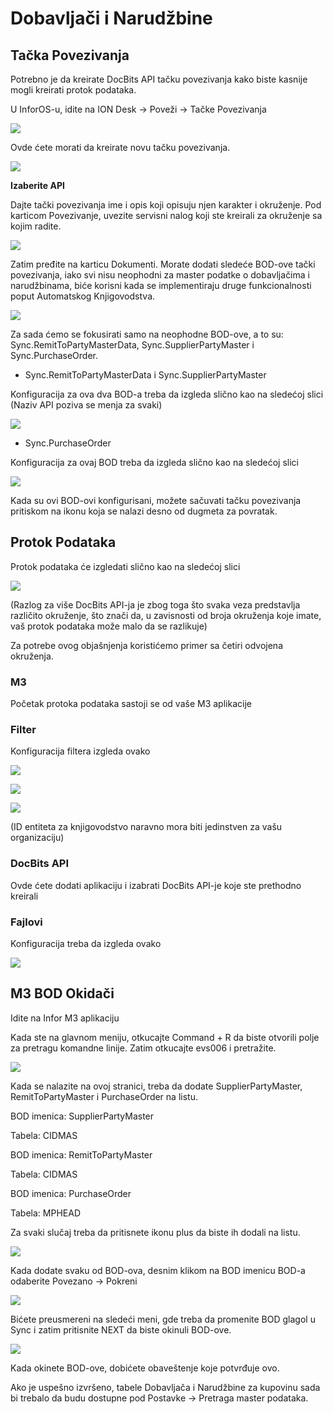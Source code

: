 # Dobavljači i Narudžbine

## **Tačka Povezivanja**

Potrebno je da kreirate DocBits API tačku povezivanja kako biste kasnije mogli kreirati protok podataka.

U InforOS-u, idite na ION Desk → Poveži → Tačke Povezivanja

![](https://lh7-us.googleusercontent.com/ySRjNzMXFzwSOYKx9hnlKLPHPuXpmfTvRADBfV6cpT8ajiEUbS4oXpd9InhXG09mHLakhqBTJMH4yQJNG5z9RXmbAjh8YbuGhxnXSeooIH\_r3RAGOvJE6Ok67ST\_272zFfhB\_TTFYg3b-NwFq0CAv2o)

Ovde ćete morati da kreirate novu tačku povezivanja.

![](https://lh7-us.googleusercontent.com/ZDv-F3iayFqnsvVLlAE1kr0NNncsvuYtzcE\_WQj-0ONoE7McRl-f6\_DDH9ErQ0KLspZFFJ43t5EfnPBJjVg25YISMEQ--X4MmK6SVWzB60-Fq6mtwdhiOBwSnL-8vASXsto9iab0dnve6eeG8yuqNoI)

**Izaberite API**

Dajte tački povezivanja ime i opis koji opisuju njen karakter i okruženje. Pod karticom Povezivanje, uvezite servisni nalog koji ste kreirali za okruženje sa kojim radite.

![](https://lh7-us.googleusercontent.com/UCuGTwKARn3auhYdDDUbQ78Ok3qBNE1KpGEMealfPvgRju4VRLn2AfKaL5tLDcAh00poLHNQU-Q6koBhG5RdxK4CJrrL6Qeb4D52qnhw3aG1LZniuzHRXwOyzGcJvRnQtLGbp6PIseXvWxHlk-AMlz0)

Zatim pređite na karticu Dokumenti. Morate dodati sledeće BOD-ove tački povezivanja, iako svi nisu neophodni za master podatke o dobavljačima i narudžbinama, biće korisni kada se implementiraju druge funkcionalnosti poput Automatskog Knjigovodstva.

![](https://lh7-us.googleusercontent.com/25Hizkx23i1c8-QHSrE7mPAH7zW6ux9iHTcP8\_l6EJJy548CvuNPF1R86Fuqx5iYZP9HF-Z4G6hntkaUtlOMetHIzAVZyBM6VIQ-vsvy6P5YBuAj4yscdJe8ySOHwIRQwFpShRiFGC83v467LLBaXq8)

Za sada ćemo se fokusirati samo na neophodne BOD-ove, a to su: Sync.RemitToPartyMasterData, Sync.SupplierPartyMaster i Sync.PurchaseOrder.

* Sync.RemitToPartyMasterData i Sync.SupplierPartyMaster

Konfiguracija za ova dva BOD-a treba da izgleda slično kao na sledećoj slici (Naziv API poziva se menja za svaki)

![](https://lh7-us.googleusercontent.com/1SeyL73b7K9vxkTzKk-pumRleoY1sx9MVwgEBMZ-oUf6GXG2C7fKIRMbnhWHHhIQhUDBS3oKQidrQIN08FZ\_7eKEt1Yp0cRqnsDlv1R5ShdZdNKmaXmU\_19DAVtiT3U0m2qm4cBOj9FcnT0eyawfJXk)

* Sync.PurchaseOrder

Konfiguracija za ovaj BOD treba da izgleda slično kao na sledećoj slici

![](https://lh7-us.googleusercontent.com/ljXpQxwepI3u6kcITZfACV9yYL1ZZZtBbWimkXW6aWFTI-yd7Gajrxw2pwxdcF1Xv3KoGDalq72yXvaipjQ-OmbcTzJ0PUUKnmE0pBa5pASEPg0amqKSbU82ZDOKr5alWXynAd53IM2i9HgZ1CsYIB4)

Kada su ovi BOD-ovi konfigurisani, možete sačuvati tačku povezivanja pritiskom na ikonu koja se nalazi desno od dugmeta za povratak.

## **Protok Podataka**

Protok podataka će izgledati slično kao na sledećoj slici

![](https://lh7-us.googleusercontent.com/BtszuCXPwv-WYCGtnd\_beU9t0uNntEu6U2iCSstxu1GAziuCfFafQdy2LKZkYw4kbQVfzI5lBYYajOeNwXkn84xy7AXWlCFX4GLo6dukWtfkFPMsXaPga0EkbnrI0bHSKqezXsvYJKymemZYDySIfA8)

(Razlog za više DocBits API-ja je zbog toga što svaka veza predstavlja različito okruženje, što znači da, u zavisnosti od broja okruženja koje imate, vaš protok podataka može malo da se razlikuje)

Za potrebe ovog objašnjenja koristićemo primer sa četiri odvojena okruženja.

### **M3**

Početak protoka podataka sastoji se od vaše M3 aplikacije

### **Filter**

Konfiguracija filtera izgleda ovako

![](https://lh7-us.googleusercontent.com/-rMMaL3ToAoxqMFXybclIcd61H4S25HI90xnHANGl3J7ldZ374\_T2V0q\_\_QSwuNSuXfu829G7kYRCfVslx-l9b1j5LAVKonCQqO3aK2FuWNwmtyvytAF6PaIv8jiEJhhxSwU47eKEo1ozbzyndSW7BY)

![](https://lh7-us.googleusercontent.com/npa9V37wV661zRD-pccafrGqw4hRb-Tk7iZ84UyyjE0gtfAcI1ma6\_QWS3iEcBW35trveCG3CnXiZAnFIQyYM278XYJqIuzQh3SUmbAxLCmyTCHkiOhpDJwSfFDJtc8PlcbrmrBdZLACsK3B8sCSyDA)

![](https://lh7-us.googleusercontent.com/saiZJD9diyo2JC-XV0vYCboPZJP-87zDH7LIGuBNMNzhL5alDZkShpCARfYd21oroC8eYBfYdckJiONty9IuOc7zHkIIlUWNqoxnPfygEc1R1Tnjt1KPZpSTr7-RLaa5lqS3\_2DPj96aV0vLdZk2tzw)

(ID entiteta za knjigovodstvo naravno mora biti jedinstven za vašu organizaciju)

### **DocBits API**

Ovde ćete dodati aplikaciju i izabrati DocBits API-je koje ste prethodno kreirali
### **Fajlovi**

Konfiguracija treba da izgleda ovako

![](https://lh7-us.googleusercontent.com/GLI8kFjQHePMo4ZBWIR1WPNAhkvmtG0BfYADpdlmNqEFMYJclMInVYmKPdaElPLyPR5qtkWOKTnqDFXMDV2pML3igNOFyFj3R9fj2XHRAs6-Rl3KWz4a8-ednk15wyLDJUziAR6ZT4GjuZO2ANw1ymY)

## **M3 BOD Okidači**

Idite na Infor M3 aplikaciju

Kada ste na glavnom meniju, otkucajte Command + R da biste otvorili polje za pretragu komandne linije. Zatim otkucajte evs006 i pretražite.

![](https://lh7-us.googleusercontent.com/Vn2WD1-8RuDURsYmzrTARO4mBafwhBUvDImM3z2Nd\_hDnVRWjbHgOoplV8QhBC9QtslnWqZyJNIhudvGFGaEl5S-qgloKn0rpwQsF0EuVnrzVplg1urqvSQ9fNa5Qetx8TwLuxZzL3N7wHz9kX4xr\_o)

Kada se nalazite na ovoj stranici, treba da dodate SupplierPartyMaster, RemitToPartyMaster i PurchaseOrder na listu.

BOD imenica: SupplierPartyMaster

Tabela: CIDMAS

BOD imenica: RemitToPartyMaster

Tabela: CIDMAS

BOD imenica: PurchaseOrder

Tabela: MPHEAD

Za svaki slučaj treba da pritisnete ikonu plus da biste ih dodali na listu.

![](https://lh7-us.googleusercontent.com/3y5xAtk4nSc5Eqk-vOJLL59jQHc1w-Fmtn0PIjSiBWTeOo974zg4UjjrK890MjfnsU1a4UtiSqtwcNlHmr6el6GRBd8GrSN\_ZlPk3W\_IQIVcppHOYwnAzHEgRF22JmeRRkJSHotXvd3k\_94\_pYjt6Uw)

Kada dodate svaku od BOD-ova, desnim klikom na BOD imenicu BOD-a odaberite Povezano → Pokreni

![](https://lh7-us.googleusercontent.com/HjkKvk7khjPgpjXmfyTyOLE2vNeB2qt2oN9ShOmrQiYhhvokRlBaZ0rlPtbwWUld54EhUJZLK0OVNGH\_eIYzFj22XgFHZccEM9g2nVQ\_5BgouHYoMfzfWYQVwluSdcednqrjilSByCdt44ytHgfCNyo)

Bićete preusmereni na sledeći meni, gde treba da promenite BOD glagol u Sync i zatim pritisnite NEXT da biste okinuli BOD-ove.

![](https://lh7-us.googleusercontent.com/FoJTP89zGI0FwRTyLjkIKfW75MbCrvcvqD\_ka--G1SFdzIhBAp7dq63\_WKMIEC-ouCHWA7sRd25rWfWclZJmWd7SGIZLwnSQ4id3nq82hOuFV9-mzMHAtGlhfCKtYwcQnrLyMSsrTmKNyME7lpYSeNA)

Kada okinete BOD-ove, dobićete obaveštenje koje potvrđuje ovo.

Ako je uspešno izvršeno, tabele Dobavljača i Narudžbine za kupovinu sada bi trebalo da budu dostupne pod Postavke → Pretraga master podataka.
